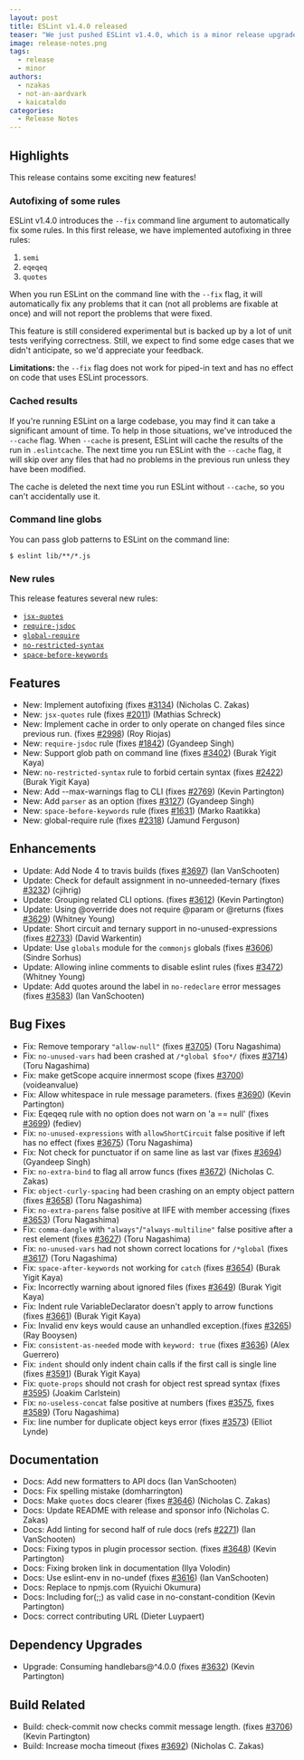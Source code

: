```yaml
---
layout: post
title: ESLint v1.4.0 released
teaser: "We just pushed ESLint v1.4.0, which is a minor release upgrade of ESLint. This release adds some new features and fixes several bugs found in the previous release."
image: release-notes.png
tags:
  - release
  - minor
authors:
  - nzakas
  - not-an-aardvark
  - kaicataldo
categories:
  - Release Notes
---
```


## Highlights

This release contains some exciting new features!

### Autofixing of some rules

ESLint v1.4.0 introduces the `--fix` command line argument to automatically fix some rules. In this first release, we have implemented autofixing in three rules:

1. `semi`
1. `eqeqeq`
1. `quotes`

When you run ESLint on the command line with the `--fix` flag, it will automatically fix any problems that it can (not all problems are fixable at once) and will not report the problems that were fixed.

This feature is still considered experimental but is backed up by a lot of unit tests verifying correctness. Still, we expect to find some edge cases that we didn't anticipate, so we'd appreciate your feedback.

**Limitations:** the `--fix` flag does not work for piped-in text and has no effect on code that uses ESLint processors.

### Cached results

If you're running ESLint on a large codebase, you may find it can take a significant amount of time. To help in those situations, we've introduced the `--cache` flag. When `--cache` is present, ESLint will cache the results of the run in `.eslintcache`. The next time you run ESLint with the `--cache` flag, it will skip over any files that had no problems in the previous run unless they have been modified.

The cache is deleted the next time you run ESLint without `--cache`, so you can't accidentally use it.

### Command line globs

You can pass glob patterns to ESLint on the command line:

```
$ eslint lib/**/*.js
```



### New rules

This release features several new rules:

* [`jsx-quotes`](https://eslint.org/docs/rules/jsx-quotes)
* [`require-jsdoc`](https://eslint.org/docs/rules/require-jsdoc)
* [`global-require`](https://eslint.org/docs/rules/global-require)
* [`no-restricted-syntax`](https://eslint.org/docs/rules/no-restricted-syntax)
* [`space-before-keywords`](https://eslint.org/docs/rules/space-before-keywords)

## Features


* New: Implement autofixing (fixes [#3134](https://github.com/eslint/eslint/issues/3134)) (Nicholas C. Zakas)
* New: `jsx-quotes` rule (fixes [#2011](https://github.com/eslint/eslint/issues/2011)) (Mathias Schreck)
* New: Implement cache in order to only operate on changed files since previous run. (fixes [#2998](https://github.com/eslint/eslint/issues/2998)) (Roy Riojas)
* New: `require-jsdoc` rule (fixes [#1842](https://github.com/eslint/eslint/issues/1842)) (Gyandeep Singh)
* New: Support glob path on command line (fixes [#3402](https://github.com/eslint/eslint/issues/3402)) (Burak Yigit Kaya)
* New: `no-restricted-syntax` rule to forbid certain syntax (fixes [#2422](https://github.com/eslint/eslint/issues/2422)) (Burak Yigit Kaya)
* New: Add --max-warnings flag to CLI (fixes [#2769](https://github.com/eslint/eslint/issues/2769)) (Kevin Partington)
* New: Add `parser` as an option (fixes [#3127](https://github.com/eslint/eslint/issues/3127)) (Gyandeep Singh)
* New: `space-before-keywords` rule (fixes [#1631](https://github.com/eslint/eslint/issues/1631)) (Marko Raatikka)
* New: global-require rule (fixes [#2318](https://github.com/eslint/eslint/issues/2318)) (Jamund Ferguson)




## Enhancements


* Update: Add Node 4 to travis builds (fixes [#3697](https://github.com/eslint/eslint/issues/3697)) (Ian VanSchooten)
* Update: Check for default assignment in no-unneeded-ternary (fixes [#3232](https://github.com/eslint/eslint/issues/3232)) (cjihrig)
* Update: Grouping related CLI options. (fixes [#3612](https://github.com/eslint/eslint/issues/3612)) (Kevin Partington)
* Update: Using @override does not require @param or @returns (fixes [#3629](https://github.com/eslint/eslint/issues/3629)) (Whitney Young)
* Update: Short circuit and ternary support in no-unused-expressions (fixes [#2733](https://github.com/eslint/eslint/issues/2733)) (David Warkentin)
* Update: Use `globals` module for the `commonjs` globals (fixes [#3606](https://github.com/eslint/eslint/issues/3606)) (Sindre Sorhus)
* Update: Allowing inline comments to disable eslint rules (fixes [#3472](https://github.com/eslint/eslint/issues/3472)) (Whitney Young)
* Update: Add quotes around the label in `no-redeclare` error messages (fixes [#3583](https://github.com/eslint/eslint/issues/3583)) (Ian VanSchooten)




## Bug Fixes


* Fix: Remove temporary `"allow-null"` (fixes [#3705](https://github.com/eslint/eslint/issues/3705)) (Toru Nagashima)
* Fix: `no-unused-vars` had been crashed at `/*global $foo*/` (fixes [#3714](https://github.com/eslint/eslint/issues/3714)) (Toru Nagashima)
* Fix: make getScope acquire innermost scope (fixes [#3700](https://github.com/eslint/eslint/issues/3700)) (voideanvalue)
* Fix: Allow whitespace in rule message parameters. (fixes [#3690](https://github.com/eslint/eslint/issues/3690)) (Kevin Partington)
* Fix: Eqeqeq rule with no option does not warn on 'a == null' (fixes [#3699](https://github.com/eslint/eslint/issues/3699)) (fediev)
* Fix: `no-unused-expressions` with `allowShortCircuit` false positive if left has no effect (fixes [#3675](https://github.com/eslint/eslint/issues/3675)) (Toru Nagashima)
* Fix: Not check for punctuator if on same line as last var (fixes [#3694](https://github.com/eslint/eslint/issues/3694)) (Gyandeep Singh)
* Fix: `no-extra-bind` to flag all arrow funcs (fixes [#3672](https://github.com/eslint/eslint/issues/3672)) (Nicholas C. Zakas)
* Fix: `object-curly-spacing` had been crashing on an empty object pattern (fixes [#3658](https://github.com/eslint/eslint/issues/3658)) (Toru Nagashima)
* Fix: `no-extra-parens` false positive at IIFE with member accessing (fixes [#3653](https://github.com/eslint/eslint/issues/3653)) (Toru Nagashima)
* Fix: `comma-dangle` with `"always"`/`"always-multiline"` false positive after a rest element (fixes [#3627](https://github.com/eslint/eslint/issues/3627)) (Toru Nagashima)
* Fix: `no-unused-vars` had not shown correct locations for `/*global` (fixes [#3617](https://github.com/eslint/eslint/issues/3617)) (Toru Nagashima)
* Fix: `space-after-keywords` not working for `catch` (fixes [#3654](https://github.com/eslint/eslint/issues/3654)) (Burak Yigit Kaya)
* Fix: Incorrectly warning about ignored files (fixes [#3649](https://github.com/eslint/eslint/issues/3649)) (Burak Yigit Kaya)
* Fix: Indent rule VariableDeclarator doesn't apply to arrow functions (fixes [#3661](https://github.com/eslint/eslint/issues/3661)) (Burak Yigit Kaya)
* Fix: Invalid env keys would cause an unhandled exception.(fixes [#3265](https://github.com/eslint/eslint/issues/3265)) (Ray Booysen)
* Fix: `consistent-as-needed` mode with `keyword: true` (fixes [#3636](https://github.com/eslint/eslint/issues/3636)) (Alex Guerrero)
* Fix: `indent` should only indent chain calls if the first call is single line (fixes [#3591](https://github.com/eslint/eslint/issues/3591)) (Burak Yigit Kaya)
* Fix: `quote-props` should not crash for object rest spread syntax (fixes [#3595](https://github.com/eslint/eslint/issues/3595)) (Joakim Carlstein)
* Fix: `no-useless-concat` false positive at numbers (fixes [#3575](https://github.com/eslint/eslint/issues/3575), fixes [#3589](https://github.com/eslint/eslint/issues/3589)) (Toru Nagashima)
* Fix: line number for duplicate object keys error (fixes [#3573](https://github.com/eslint/eslint/issues/3573)) (Elliot Lynde)




## Documentation


* Docs: Add new formatters to API docs (Ian VanSchooten)
* Docs: Fix spelling mistake (domharrington)
* Docs: Make `quotes` docs clearer (fixes [#3646](https://github.com/eslint/eslint/issues/3646)) (Nicholas C. Zakas)
* Docs: Update README with release and sponsor info (Nicholas C. Zakas)
* Docs: Add linting for second half of rule docs (refs [#2271](https://github.com/eslint/eslint/issues/2271)) (Ian VanSchooten)
* Docs: Fixing typos in plugin processor section. (fixes [#3648](https://github.com/eslint/eslint/issues/3648)) (Kevin Partington)
* Docs: Fixing broken link in documentation (Ilya Volodin)
* Docs: Use eslint-env in no-undef (fixes [#3616](https://github.com/eslint/eslint/issues/3616)) (Ian VanSchooten)
* Docs: Replace to npmjs.com (Ryuichi Okumura)
* Docs: Including for(;;) as valid case in no-constant-condition (Kevin Partington)
* Docs: correct contributing URL (Dieter Luypaert)




## Dependency Upgrades


* Upgrade: Consuming handlebars@^4.0.0 (fixes [#3632](https://github.com/eslint/eslint/issues/3632)) (Kevin Partington)




## Build Related


* Build: check-commit now checks commit message length. (fixes [#3706](https://github.com/eslint/eslint/issues/3706)) (Kevin Partington)
* Build: Increase mocha timeout (fixes [#3692](https://github.com/eslint/eslint/issues/3692)) (Nicholas C. Zakas)
